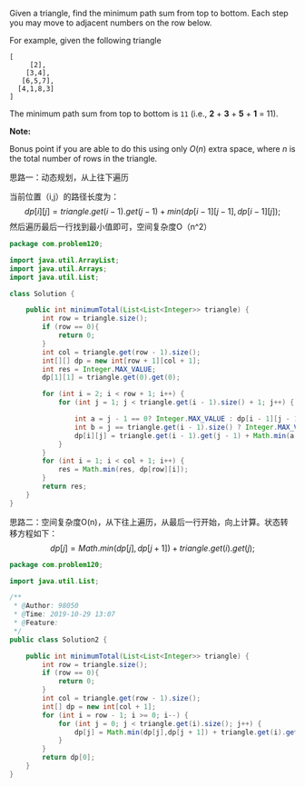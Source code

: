 Given a triangle, find the minimum path sum from top to bottom. Each step you may move to adjacent numbers on the row below.

For example, given the following triangle

```
[
     [2],
    [3,4],
   [6,5,7],
  [4,1,8,3]
]
```

The minimum path sum from top to bottom is `11` (i.e., **2** + **3** + **5** + **1** = 11).

**Note:**

Bonus point if you are able to do this using only *O*(*n*) extra space, where *n* is the total number of rows in the triangle.

思路一：动态规划，从上往下遍历

当前位置（i,j）的路径长度为：
$$
dp[i][j] = triangle.get(i - 1).get(j - 1) + min(dp[i - 1][j - 1],dp[i - 1][j]);
$$
然后遍历最后一行找到最小值即可，空间复杂度O（n^2）

```java
package com.problem120;

import java.util.ArrayList;
import java.util.Arrays;
import java.util.List;

class Solution {

    public int minimumTotal(List<List<Integer>> triangle) {
        int row = triangle.size();
        if (row == 0){
            return 0;
        }
        int col = triangle.get(row - 1).size();
        int[][] dp = new int[row + 1][col + 1];
        int res = Integer.MAX_VALUE;
        dp[1][1] = triangle.get(0).get(0);

        for (int i = 2; i < row + 1; i++) {
            for (int j = 1; j < triangle.get(i - 1).size() + 1; j++) {

                int a = j - 1 == 0? Integer.MAX_VALUE : dp[i - 1][j - 1];
                int b = j == triangle.get(i - 1).size() ? Integer.MAX_VALUE : dp[i - 1][j];
                dp[i][j] = triangle.get(i - 1).get(j - 1) + Math.min(a,b);
            }
        }
        for (int i = 1; i < col + 1; i++) {
            res = Math.min(res, dp[row][i]);
        }
        return res;
    }
}
```

思路二：空间复杂度O(n)，从下往上遍历，从最后一行开始，向上计算。状态转移方程如下：
$$
dp[j] = Math.min(dp[j],dp[j + 1]) + triangle.get(i).get(j);
$$

```java
package com.problem120;

import java.util.List;

/**
 * @Author: 98050
 * @Time: 2019-10-29 13:07
 * @Feature:
 */
public class Solution2 {

    public int minimumTotal(List<List<Integer>> triangle) {
        int row = triangle.size();
        if (row == 0){
            return 0;
        }
        int col = triangle.get(row - 1).size();
        int[] dp = new int[col + 1];
        for (int i = row - 1; i >= 0; i--) {
            for (int j = 0; j < triangle.get(i).size(); j++) {
                dp[j] = Math.min(dp[j],dp[j + 1]) + triangle.get(i).get(j);
            }
        }
        return dp[0];
    }
}
```

